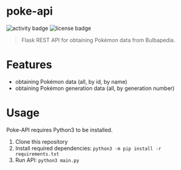 # poke-api
![activity badge](https://img.shields.io/github/last-commit/Kyandi0/poke-api)
![license badge](https://shields.io/github/license/Kyandi0/poke-api)
> Flask REST API for obtaining Pokémon data from Bulbapedia.

# Features
- obtaining Pokémon data (all, by id, by name)
- obtaining Pokémon generation data (all, by generation number) 

# Usage
Poke-API requires Python3 to be installed.
1. Clone this repository
2. Install required dependencies: `python3 -m pip install -r requirements.txt`
3. Run API: `python3 main.py`
